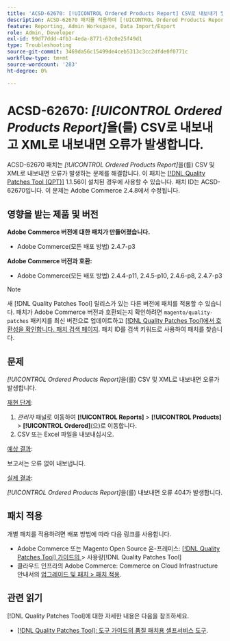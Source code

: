 ```yaml
---
title: 'ACSD-62670: [!UICONTROL Ordered Products Report] CSV로 내보내기 및 XML에서 404 오류를 반환합니다.'
description: ACSD-62670 패치를 적용하여 [!UICONTROL Ordered Products Report]을(를) CSV 및 XML로 내보내면 오류가 발생하는 Adobe Commerce 문제를 해결합니다.
feature: Reporting, Admin Workspace, Data Import/Export
role: Admin, Developer
exl-id: 99d77ddd-4fb3-4eda-8771-62c0e25f49d1
type: Troubleshooting
source-git-commit: 3469da56c15499de4ceb5313c3cc2dfde0f0771c
workflow-type: tm+mt
source-wordcount: '283'
ht-degree: 0%

---
```


# ACSD-62670: *[!UICONTROL Ordered Products Report]*&#x200B;을(를) CSV로 내보내고 XML로 내보내면 오류가 발생합니다.

ACSD-62670 패치는 *[!UICONTROL Ordered Products Report]*&#x200B;을(를) CSV 및 XML로 내보내면 오류가 발생하는 문제를 해결합니다. 이 패치는 [[!DNL Quality Patches Tool (QPT)]](https://experienceleague.adobe.com/docs/commerce-operations/tools/quality-patches-tool/usage.html) 1.1.56이 설치된 경우에 사용할 수 있습니다. 패치 ID는 ACSD-62670입니다. 이 문제는 Adobe Commerce 2.4.8에서 수정됩니다.

## 영향을 받는 제품 및 버전

**Adobe Commerce 버전에 대한 패치가 만들어졌습니다.**

* Adobe Commerce(모든 배포 방법) 2.4.7-p3

**Adobe Commerce 버전과 호환:**

* Adobe Commerce(모든 배포 방법) 2.4.4-p11, 2.4.5-p10, 2.4.6-p8, 2.4.7-p3

>[!NOTE]
>
>새 [!DNL Quality Patches Tool] 릴리스가 있는 다른 버전에 패치를 적용할 수 있습니다. 패치가 Adobe Commerce 버전과 호환되는지 확인하려면 `magento/quality-patches` 패키지를 최신 버전으로 업데이트하고 [[!DNL Quality Patches Tool]에서 호환성을 확인합니다. 패치 검색 페이지](https://experienceleague.adobe.com/tools/commerce-quality-patches/index.html). 패치 ID를 검색 키워드로 사용하여 패치를 찾습니다.

## 문제

*[!UICONTROL Ordered Products Report]*&#x200B;을(를) CSV 및 XML로 내보내면 오류가 발생합니다.

<u>재현 단계</u>:

1. *관리자* 패널로 이동하여 **[!UICONTROL Reports]** > **[!UICONTROL Products]** > **[!UICONTROL Ordered]**(으)로 이동합니다.
1. CSV 또는 Excel 파일을 내보내십시오.

<u>예상 결과</u>:

보고서는 오류 없이 내보냅니다.

<u>실제 결과</u>:

*[!UICONTROL Ordered Products Report]*&#x200B;을(를) 내보내면 오류 404가 발생합니다.

## 패치 적용

개별 패치를 적용하려면 배포 방법에 따라 다음 링크를 사용합니다.

* Adobe Commerce 또는 Magento Open Source 온-프레미스: [[!DNL Quality Patches Tool]  가이드의 ](/help/tools/quality-patches-tool/usage.md)> 사용량[!DNL Quality Patches Tool]
* 클라우드 인프라의 Adobe Commerce: Commerce on Cloud Infrastructure 안내서의 [업그레이드 및 패치 > 패치 적용](https://experienceleague.adobe.com/docs/commerce-cloud-service/user-guide/develop/upgrade/apply-patches.html).

## 관련 읽기

[!DNL Quality Patches Tool]에 대한 자세한 내용은 다음을 참조하세요.

* [[!DNL Quality Patches Tool]: 도구 가이드의 품질 패치용 셀프서비스 도구](/help/tools/quality-patches-tool/quality-patches-tool-to-self-serve-quality-patches.md).
